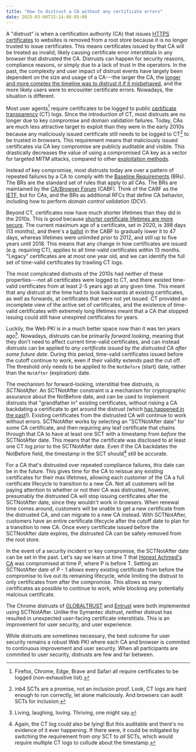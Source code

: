 ```yaml
---
title: "How to distrust a CA without any certificate errors"
date: 2025-03-06T15:14:08-05:00
---
```


A "distrust" is when a certification authority (CA) that issues [HTTPS
certificates][certs-explained] to websites is removed from a root store because
it is no longer trusted to issue certificates. This means certificates issued by
that CA will be treated as invalid, likely causing certificate error
interstitials in any browser that distrusted the CA. Distrusts can happen for
security reasons, compliance reasons, or simply due to a lack of trust in the
operators. In the past, the complexity and user impact of distrust events have
largely been dependent on the size and usage of a CA---the larger the CA, the
[longer and more complex the timeline was to distrust it if it
misbehaved][symantec-distrust], and the more likely users were to encounter
certificate errors. Nowadays, the situation is different.

Most user agents[^1] require certificates to be logged to public [certificate
transparency][ct] (CT) logs. Since the introduction of CT, most distrusts are no
longer due to key compromise and domain validation failures. Today, CAs are much
less attractive target to exploit than they were in the early 2010s because any
maliciously issued certificate still needs to be logged to CT[^2] to be trusted
in browsers. This requirement means that maliciously issued certificates via CA
key compromise are publicly auditable and visible. This drastically decreases
the value of using a compromised CA key as a vector for targeted MITM attacks,
compared to other [exploitation methods][cne].

Instead of key compromise, most distrusts today are over a pattern of repeated
failures by a CA to comply with the [Baseline Requirements][brs] (BRs). The BRs
are the standard set of rules that apply to all CAs. The BRs are maintained by
the [CA/Browser Forum][cabf] (CABF). Think of the CABF as the [IETF][ietf], but
for CAs, and the BRs as additional RFCs that define CA behavior, including how
to perform _domain control validation_ (DCV).

Beyond CT, certificates now have much shorter lifetimes than they did in the
2010s. This is good because [shorter certificate lifetimes are more
secure][zane-lifetimes]. The current maximum age of a certificate, set in 2020,
is 398 days (13 months), and there's a [ballot][sc81] in the CABF to gradually
lower it to 47 days, whereas lifetimes were unlimited prior to 2012, and still
up to five years until 2018. This means that any change in how certificates are
issued (e.g.  requiring CT), applies to all time-valid certificates within 13
months. "Legacy" certificates are at most one year old, and we can identify the
full set of time-valid certificates by trawling CT logs.

The most complicated distrusts of the 2010s had neither of these
properties---not all certificates were logged to CT, and there existed
time-valid certificates from at least 2-5 years ago at any given time. This
meant that any distrust at the time had to look backwards at existing
certificates, as well as forwards, at certificates that were not yet issued.  CT
provided an incomplete view of the active set of certificates, and the existence
of time-valid certificates with extremely long lifetimes meant that a CA that
stopped issuing could still have unexpired certificates for years.

Luckily, the Web PKI is in a much better space now than it was ten years
ago[^3]. Nowadays, distrusts can be primarily _forward looking_, meaning that
they don't need to affect current time-valid certificates, and can instead
distrusts can be applied to _any certificate issued by the distrusted CA after
some future date_. During this period, time-valid certificates issued before the
cutoff continue to work, even if their validity extends past the cut off. The
threshold only needs to be applied to the `NotBefore` (start) date, rather than
the `NotAfter` (expiration) date.

The mechanism for forward-looking, interstitial free distrusts, is
_SCTNotAfter_. An SCTNotAfter constraint is a mechanism for cryptographic
assurance about the NotBefore date, and can be used to implement distrusts that
"grandfather in" existing certificates, without risking a CA backdating a
certificate to get around the distrust (which [has happened in the
past][wosign-backdate]!). Existing certificates from the distrusted CA will
continue to work without errors. SCTNotAfter works by selecting an "SCTNotAfter
date" for some CA certificate, and then requiring any leaf certificate that
chains through that CA to have at least one SCT with a timestamp from _before_
the SCTNotAfter date. This means that the certificate was disclosed to at least
one CT log prior to the SCTNotAfter date.  Even if the CA backdates the
NotBefore field, the timestamp in the SCT should[^4] still be accurate.

For a CA that's distrusted over repeated compliance failures, this date can be
in the future. This gives time for the CA to reissue any existing certificates
for their max lifetimes, allowing each customer of the CA a full certificate
lifecycle to transition to a new CA. Not all customers will be paying attention
to whether or not their CA was distrusted, however, presumably the distrusted CA
will stop issuing certificates after the SCTNotAfter date, since they wouldn't
work in browsers. When renewal time comes around, customers will be unable to
get a new certificate from the distrusted CA, and can migrate to a new CA
instead. With SCTNotAfter, customers have an entire certificate lifecycle after
the cutoff date to plan for a transition to new CA. Once every certificate
issued before the SCTNotAfter date expires, the distrusted CA can be safely
removed from the root store.

In the event of a security incident or key compromise, the SCTNotAfter date can
be set in the past. Let's say we learn at time T that [Honest Achmed's
CA][honest-achmed] was compromised at time P, where P is before T. Setting an
SCTNotAfter date of P - 1 allows every existing certificate from before the
compromise to live out its remaining lifecycle, while limiting the distrust to
only certificates from after the compromise. This allows as many certificates as
possible to continue to work, while blocking any potentially malcious
certificate.

The Chrome distrusts of [GLOBALTRUST][ecommerce-distrust] and
[Entrust][entrust-distrust] were both implemented using SCTNotAfter. Unlike the
Symantec distrust, neither distrust has resulted in unexpected user-facing
certificate interstitials. This is an improvement for user security, and user
experience.

While distrusts are sometimes necessary, the best outcome for user security
remains a robust Web PKI where each CA and browser is commited to continuous
improvement and user security. When all participants are commited to user
security, distrusts are few and far between.

[ct]: https://transparency.dev
[cabf]: https://cabforum.org/
[ietf]: https://www.ietf.org/
[symantec-distrust]: https://security.googleblog.com/2017/09/chromes-plan-to-distrust-symantec.html
[cne]: https://securitycryptographywhatever.com/2024/06/24/mdowd/
[sc81]: https://github.com/cabforum/servercert/pull/553/files
[wosign-backdate]: https://wiki.mozilla.org/CA/WoSign_Issues#Issue_S:_Backdated_SHA-1_Certs_(January_2016)
[ecommerce-distrust]: https://groups.google.com/a/ccadb.org/g/public/c/wRs-zec8w7k/m/MeZgTE4PAgAJ
[entrust-distrust]: https://security.googleblog.com/2024/06/sustaining-digital-certificate-security.html
[certs-explained]: https://dadrian.io/blog/posts/certificates-explained/
[brs]: https://cabforum.org/working-groups/server/baseline-requirements/
[honest-achmed]: https://bugzilla.mozilla.org/show_bug.cgi?id=647959
[zane-lifetimes]: https://zanema.com/papers/imc23_stale_certs.pdf

[^1]: Firefox, Chrome, Edge, Brave and Safari all require certificates to be
  logged (non-exhaustive list).
[^2]: inb4 SCTs are a promise, not an inclusion proof. Look, CT logs are hard
  enough to run correctly, let alone maliciously. And browsers can audit SCTs
  for inclusion.
[^3]: Living, laughing, loving. Thriving, one might say.
[^4]: Again, the CT log could also be lying! But this auditable and there's no
   evidence of it ever happening. If there were, it could be mitigated by
   switching the requirement from _any_ SCT to _all_ SCTs, which would require
   multiple CT logs to collude about the timestamp.
